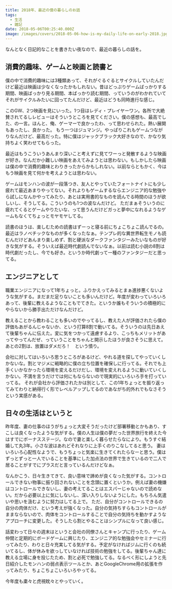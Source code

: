 ```yaml
---
title: 2018年、最近の僕の暮らしのお話
tags:
  - 生活
  - 雑記
date: 2018-05-06T00:25:40.000Z
image: /images/covers/2018-05-06-how-is-my-daily-life-on-early-2018.jpg
---
```

なんとなく日記的なことを書きたい夜なので、最近の暮らしの話を。

## 消費的趣味、ゲームと映画と読書と
僕の中で消費的趣味には3種類あって、それがぐるぐるとサイクルしていたんだけど最近は映画は少なくなったかもしれない。昔はどっぷりゲームばっかりする期間、映画ばっかり見る期間、本ばっかり読む期間、っていうのがわかれていてそれがサイクルみたいに回ってたんだけど、最近はどうも同時進行な感じ。

このGW、2つ映画を見にいった。1つ目はレディ・プレイヤーワン。各所で大絶賛されてるしレビューはそういうところを見てください。僕の感想も、最高でした、の一言。ほんと、俺、ゲーマーで良かったわ、って思わせられた。熱い展開もあったし、良かった。
もう一つはジュマンジ。やっぱりこれもゲームつながりなんだけど、最高だった。特に僕はジャックブラック大好きなので、かなり気持ちよく笑わせてもらった。

最近はもうこういうあんまり深いこと考えずに見てワーっと発散するような映画が好き。なんだか小難しい映画をあえてみようとは思わない。もしかしたら映画は僕の中で消費的趣味とわりきったからかもしれない。以前ならともかく、今はもう映画を見て何かを考えようとは思わない。

ゲームはモンハンの波が一段落つき、友人とやっていたフォートナイトにも少し疲れて最近あまりやってない。それよりもゲームするならエンジニア的な勉強やら試しになんかやってみたり、あとは実用書的なものを読んでる時間のほうが欲しいし、そうしてる。こういうのも1つの波なんだけど。
ただまぁそういうのに疲れてくるとゲームやりたいな、って思うんだけどガっと夢中になれるようなゲームもなくてちょっとモヤモヤしてる。

読書のほうは、楽しむための読書はずーっと寝る前にちょこちょこ読んでるの。最近はラノベチックなものが多くなったなぁ。テンプレ的な異世界転生モノも読むんだけどあんまり楽しめず、割と硬派なダークファンタジーみたいなものが好きな気がする。そういえば最近時代劇読んでないなぁ。以前は読む小説の8割は時代劇だったし、今でも好き。というか時代劇って一種のファンタジーだと思ってる。

## エンジニアとして
職業エンジニアになって1年ちょっと。ふりかえってみるとまぁ進捗悪くないような気がする。まだまだ足りないことも多いんだけど。年度が変わっていろいろあって、後輩に教えるようなこともでてきた。というか誰もそういうの積極的にやらないから勝手出ただけなんだけど。

教えることから教わることも多いのでやってるし、教えた人が評価されたら僕の評価もあがるんじゃないか、という打算8割で動いてる。そういうのは先日あえて後輩ちゃんに伝えた。変に気をつかって遠慮するより、こっちもメリットがあってやってんだぜ、っていうことをちゃんと開示したほうが良さそうに思えて。あとの2割は、放置はダメだろ！　という憤り。

会社に対してはいろいろ思うところがあるけど、やれる道を探してやっていくしかないな。割とマジメに戦略的に僕の立ち位置を確保しに行ってる。それでも上手くいかなかったら環境を変えるだけだし、環境を変えれるように動いていくしかない。不満を言うだけでは何にもならないので現実的にいろいろ手を打っていってる。
それが会社から評価されたかは別として、この1年ちょっとを振り返ってみてわりと納得行く形でレベルアップしてるのであながち的外れでもなさそうという実感がある。

## 日々の生活はというと
昨年度、妻の仕事のほうがちょっと大変そうだったけど部署移動とかもあり、すこしは良くなったような気がする。僕の人生は僕の夢だった世界旅行を終えた今はすでにボーナスステージ。なので妻と楽しく暮らせたらなにより。もうすぐ結婚して丸3年。小さな波はあれどそれなりに上手くのりこなしてると思う。
妻はいろいろ心配性なようで、もうちょっと気楽に生きてくれたらなーと思う。僕はずっとずっと一人でいることを基準にした加点法の世界で生きているので二人で居ることがすでにプラスだと言っているんだけどなぁ。

なんかこう、日々生きてきて、良い意味で諦めが良くなった気がする。コントロールできない物事に振り回されないことを念頭に置くというか。例えば妻の機嫌はコントロールできないし、妻の考えてることはエスパーじゃないので読めない。だから必要以上に気にしないし、深い入りしないようにした。もちろん気遣いや思いを汲むように努力はしてる上で。
ただ、自分がコントロールできるの自分の肉体だけ、という考えが強くなった。自分の気持ちすらもコントロールがままならないので、肉体をコントロールすることで自分の気持ちを動かすようなアプローチに変更した。そうしたら割とやることはシンプルになって良い感じ。

話変わって日々の週末はというと会社の同僚さんとキャンプに行ったり、ゲーム仲間と定期的にボードゲームに興じたり、エンジニア的な勉強会やセミナーに行ってみたり、わりと日々充実してる気がする。予定がなければジムに行くのも続いてるし、体が休みを欲っしていなければ技術の勉強をしてる。後輩ちゃん達に教える立場に身を投じたため、割と必死で勉強してる。なるべく形にしようと先日紹介したモンハンの弱点表示ツールとか、あとGoogleChrome用の拡張を作ってみたり、ちょこちょこいろいろやってる。

今年度も粛々と虎視眈々とやっていく。
